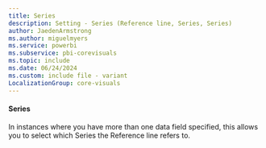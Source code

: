 ```yaml
---
title: Series
description: Setting - Series (Reference line, Series, Series)
author: JaedenArmstrong
ms.author: miguelmyers
ms.service: powerbi
ms.subservice: pbi-corevisuals
ms.topic: include
ms.date: 06/24/2024
ms.custom: include file - variant
LocalizationGroup: core-visuals
---
```

#### Series

In instances where you have more than one data field specified, this allows you to select which Series the Reference line refers to.
